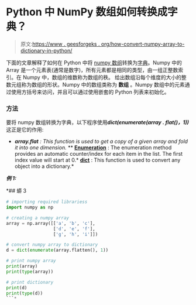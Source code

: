 # Python 中 NumPy 数组如何转换成字典？

> 原文:[https://www . geesforgeks . org/how-convert-numpy-array-to-dictionary-in-python/](https://www.geeksforgeeks.org/how-to-convert-numpy-array-to-dictionary-in-python/)

下面的文章解释了如何在 Python 中将 [numpy 数组](https://www.geeksforgeeks.org/python-numpy/)转换为[字典](https://www.geeksforgeeks.org/python-dictionary/)。Numpy 中的 Array 是一个元素表(通常是数字)，所有元素都是相同的类型，由一组正整数索引。在 Numpy 中，数组的维数称为数组的秩。 给出数组沿每个维度的大小的整数元组称为数组的形状。Numpy 中的数组类称为 **数组** 。Numpy 数组中的元素通过使用方括号来访问，并且可以通过使用嵌套的 Python 列表来初始化。

### 方法

要将 numpy 数组转换为字典，以下程序使用***dict(enumerate(array . flat()，1))*** 这正是它的作用:

*   ***array.flat** : This function is used to get a copy of a given array and fold it into one dimension.*
**   [**Enumeration**](https://www.geeksforgeeks.org/enumerate-in-python/) : The enumeration method provides an automatic counter/index for each item in the list. The first index value will start at 0.*   [**dict**](https://www.geeksforgeeks.org/python-dictionary/) : This function is used to convert any object into a dictionary.*

***例 1:***

 *## 蟒 3

```py
# importing required librariess
import numpy as np

# creating a numpy array
array = np.array([['a', 'b', 'c'],
                  ['d', 'e', 'f'],
                  ['g', 'h', 'i']])

# convert numpy array to dictionary
d = dict(enumerate(array.flatten(), 1))

# print numpy array
print(array)
print(type(array))

# print dictionary
print(d)
print(type(d))
```*